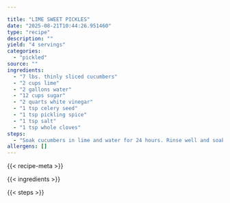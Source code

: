 ```yaml
---

title: "LIME SWEET PICKLES"
date: "2025-08-21T10:44:26.951460"
type: "recipe"
description: ""
yield: "4 servings"
categories:
  - "pickled"
source: ""
ingredients:
  - "7 lbs. thinly sliced cucumbers"
  - "2 cups lime"
  - "2 gallons water"
  - "12 cups sugar"
  - "2 quarts white vinegar"
  - "1 tsp celery seed"
  - "1 tsp pickling spice"
  - "1 tsp salt"
  - "1 tsp whole cloves"
steps:
  - "Soak cucumbers in lime and water for 24 hours. Rinse well and soak in cold water 3 hours. Combine remaining ingredients and pour over drained cucumbers. Let stand overnight. Boil 35 minutes and pack in sterilized jars and seal. Process in water bath for 5 minutes."
allergens: []
---
```


{{< recipe-meta >}}

{{< ingredients >}}

{{< steps >}}
